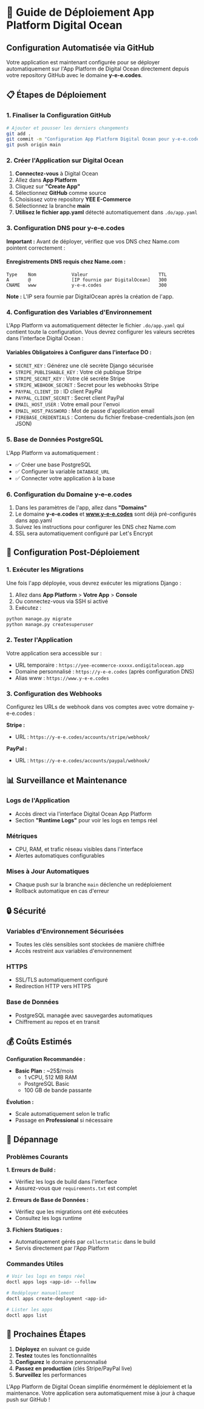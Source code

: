 # 🚀 Guide de Déploiement App Platform Digital Ocean

## Configuration Automatisée via GitHub

Votre application est maintenant configurée pour se déployer automatiquement sur l'App Platform de Digital Ocean directement depuis votre repository GitHub avec le domaine **y-e-e.codes**.

## 📋 Étapes de Déploiement

### 1. Finaliser la Configuration GitHub

```bash
# Ajouter et pousser les derniers changements
git add .
git commit -m "Configuration App Platform Digital Ocean pour y-e-e.codes"
git push origin main
```

### 2. Créer l'Application sur Digital Ocean

1. **Connectez-vous** à Digital Ocean
2. Allez dans **App Platform**
3. Cliquez sur **"Create App"**
4. Sélectionnez **GitHub** comme source
5. Choisissez votre repository **YEE E-Commerce**
6. Sélectionnez la branche **main**
7. **Utilisez le fichier app.yaml** détecté automatiquement dans `.do/app.yaml`

### 3. Configuration DNS pour y-e-e.codes

**Important :** Avant de déployer, vérifiez que vos DNS chez Name.com pointent correctement :

#### Enregistrements DNS requis chez Name.com :
```
Type    Nom             Valeur                          TTL
A       @               [IP fournie par DigitalOcean]   300
CNAME   www             y-e-e.codes                     300
```

**Note :** L'IP sera fournie par DigitalOcean après la création de l'app.

### 4. Configuration des Variables d'Environnement

L'App Platform va automatiquement détecter le fichier `.do/app.yaml` qui contient toute la configuration. Vous devrez configurer les valeurs secrètes dans l'interface Digital Ocean :

#### Variables Obligatoires à Configurer dans l'interface DO :
- `SECRET_KEY` : Générez une clé secrète Django sécurisée
- `STRIPE_PUBLISHABLE_KEY` : Votre clé publique Stripe
- `STRIPE_SECRET_KEY` : Votre clé secrète Stripe
- `STRIPE_WEBHOOK_SECRET` : Secret pour les webhooks Stripe
- `PAYPAL_CLIENT_ID` : ID client PayPal
- `PAYPAL_CLIENT_SECRET` : Secret client PayPal
- `EMAIL_HOST_USER` : Votre email pour l'envoi
- `EMAIL_HOST_PASSWORD` : Mot de passe d'application email
- `FIREBASE_CREDENTIALS` : Contenu du fichier firebase-credentials.json (en JSON)

### 5. Base de Données PostgreSQL

L'App Platform va automatiquement :
- ✅ Créer une base PostgreSQL
- ✅ Configurer la variable `DATABASE_URL`
- ✅ Connecter votre application à la base

### 6. Configuration du Domaine y-e-e.codes

1. Dans les paramètres de l'app, allez dans **"Domains"**
2. Le domaine **y-e-e.codes** et **www.y-e-e.codes** sont déjà pré-configurés dans app.yaml
3. Suivez les instructions pour configurer les DNS chez Name.com
4. SSL sera automatiquement configuré par Let's Encrypt

## 🔧 Configuration Post-Déploiement

### 1. Exécuter les Migrations

Une fois l'app déployée, vous devrez exécuter les migrations Django :

1. Allez dans **App Platform** > **Votre App** > **Console**
2. Ou connectez-vous via SSH si activé
3. Exécutez :

```bash
python manage.py migrate
python manage.py createsuperuser
```

### 2. Tester l'Application

Votre application sera accessible sur :
- URL temporaire : `https://yee-ecommerce-xxxxx.ondigitalocean.app`
- Domaine personnalisé : `https://y-e-e.codes` (après configuration DNS)
- Alias www : `https://www.y-e-e.codes`

### 3. Configuration des Webhooks

Configurez les URLs de webhook dans vos comptes avec votre domaine y-e-e.codes :

**Stripe :**
- URL : `https://y-e-e.codes/accounts/stripe/webhook/`

**PayPal :**
- URL : `https://y-e-e.codes/accounts/paypal/webhook/`

## 📊 Surveillance et Maintenance

### Logs de l'Application
- Accès direct via l'interface Digital Ocean App Platform
- Section **"Runtime Logs"** pour voir les logs en temps réel

### Métriques
- CPU, RAM, et trafic réseau visibles dans l'interface
- Alertes automatiques configurables

### Mises à Jour Automatiques
- Chaque push sur la branche `main` déclenche un redéploiement
- Rollback automatique en cas d'erreur

## 🔒 Sécurité

### Variables d'Environnement Sécurisées
- Toutes les clés sensibles sont stockées de manière chiffrée
- Accès restreint aux variables d'environnement

### HTTPS
- SSL/TLS automatiquement configuré
- Redirection HTTP vers HTTPS

### Base de Données
- PostgreSQL managée avec sauvegardes automatiques
- Chiffrement au repos et en transit

## 💰 Coûts Estimés

**Configuration Recommandée :**
- **Basic Plan** : ~25$/mois
  - 1 vCPU, 512 MB RAM
  - PostgreSQL Basic
  - 100 GB de bande passante

**Évolution :**
- Scale automatiquement selon le trafic
- Passage en **Professional** si nécessaire

## 🚨 Dépannage

### Problèmes Courants

**1. Erreurs de Build :**
- Vérifiez les logs de build dans l'interface
- Assurez-vous que `requirements.txt` est complet

**2. Erreurs de Base de Données :**
- Vérifiez que les migrations ont été exécutées
- Consultez les logs runtime

**3. Fichiers Statiques :**
- Automatiquement gérés par `collectstatic` dans le build
- Servis directement par l'App Platform

### Commandes Utiles

```bash
# Voir les logs en temps réel
doctl apps logs <app-id> --follow

# Redéployer manuellement
doctl apps create-deployment <app-id>

# Lister les apps
doctl apps list
```

## 🎯 Prochaines Étapes

1. **Déployez** en suivant ce guide
2. **Testez** toutes les fonctionnalités
3. **Configurez** le domaine personnalisé
4. **Passez en production** (clés Stripe/PayPal live)
5. **Surveillez** les performances

L'App Platform de Digital Ocean simplifie énormément le déploiement et la maintenance. Votre application sera automatiquement mise à jour à chaque push sur GitHub !
